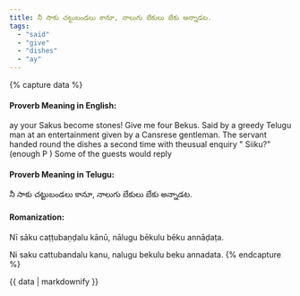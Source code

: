 ```yaml
---
title: నీ సాకు చట్టుబండలు కానూ, నాలుగు బేకులు బేకు అన్నాడట.
tags:
  - "said"
  - "give"
  - "dishes"
  - "ay"
---
```


{% capture data %}
#### Proverb Meaning in English:
ay your Sakus become stones! Give me four Bekus.
Said by a greedy Telugu man at an entertainment given by a Cansrese gentleman. The servant handed round the dishes a second time with theusual enquiry " Siiku?" (enough P ) Some of the guests would reply

#### Proverb Meaning in Telugu:
నీ సాకు చట్టుబండలు కానూ, నాలుగు బేకులు బేకు అన్నాడట.

#### Romanization:
Nī sāku caṭṭubaṇḍalu kānū, nālugu bēkulu bēku annāḍaṭa.

Ni saku cattubandalu kanu, nalugu bekulu beku annadata.
{% endcapture %}

{{ data | markdownify }}

